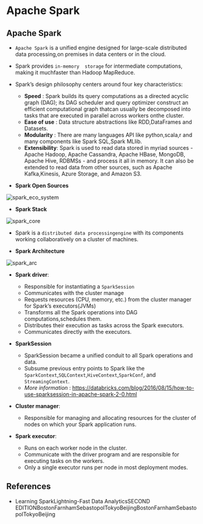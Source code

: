 # Apache Spark

## Apache Spark

- `Apache Spark` is a unified engine designed for large-scale distributed data processing,on premises in data centers or in the cloud.

- Spark  provides  `in-memory  storage`  for  intermediate  computations,  making  it  muchfaster  than  Hadoop  MapReduce. 

- Spark’s design philosophy centers around four key characteristics:
  - **Speed** : Spark  builds  its  query  computations  as  a  directed  acyclic  graph  (DAG);  its DAG scheduler and query optimizer construct an efficient computational graph thatcan usually be decomposed into tasks that are executed in parallel across workers onthe cluster.
  - **Ease of use** : Data structure abstractions like RDD,DataFrames and Datasets.
  - **Modularity** : There are many languages API like python,scala,r and many components like Spark SQL,Spark MLlib.
  - **Extensibility**: Spark is used to read data stored in myriad sources - Apache Hadoop, Apache Cassandra, Apache HBase, MongoDB, Apache Hive, RDBMSs - and process it all in memory. It can also be extended to read data from other sources, such as Apache Kafka,Kinesis, Azure Storage, and Amazon S3.

- **Spark Open Sources**

![spark_eco_system](https://databricks.com/wp-content/uploads/2019/02/largest-open-source-apache-spark.png)


- **Spark Stack**

![spark_core](https://bigdatahadoop28feb.files.wordpress.com/2016/11/real-time-analytics-with-apache-kafka-and-apache-spark-19-638.jpg)

- Spark is a `distributed data processingengine` with its components working collaboratively on a cluster of machines.


- **Spark Architecture**

![spark_arc](https://docs.microsoft.com/tr-tr/dotnet/spark/media/spark-architecture.png)


- **Spark driver**:
  - Responsible for instantiating a `SparkSession`
  - Communicates with the cluster manage
  - Requests resources  (CPU,  memory,  etc.) from the cluster manager for Spark’s executors(JVMs)
  - Transforms all the Spark operations into DAG computations,schedules them.
  - Distributes  their  execution  as  tasks  across  the  Spark  executors.
  - Communicates directly with the executors.

- **SparkSession**
  - SparkSession became a unified conduit to all Spark operations and data. 
  - Subsume previous entry points to Spark like the `SparkContext`,`SQLContext`,`HiveContext`,`SparkConf`,  and `StreamingContext`.
  - *More information* : <https://databricks.com/blog/2016/08/15/how-to-use-sparksession-in-apache-spark-2-0.html>

- **Cluster manager**:
  - Responsible  for  managing  and  allocating  resources  for  the cluster  of  nodes  on  which  your  Spark  application  runs.

  
- **Spark executor**:
  - Runs on each worker node in the cluster. 
  - Communicate with the driver program and are responsible for executing tasks on the workers.
  - Only a single executor runs per node in most deployment modes.




## References

- Learning SparkLightning-Fast Data AnalyticsSECOND EDITIONBostonFarnhamSebastopolTokyoBeijingBostonFarnhamSebastopolTokyoBeijing
